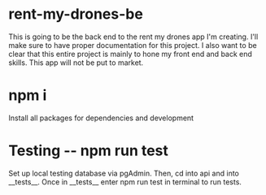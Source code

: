 # rent-my-drones-be
This is going to be the back end to the rent my drones app I'm creating.
I'll make sure to have proper documentation for this project.
I also want to be clear that this entire project is mainly to hone my front end and back end skills. This app will not be put
to market.

# npm i
Install all packages for dependencies and development

# Testing -- npm run test

Set up local testing database via pgAdmin.
Then, cd into api and into \_\_tests\_\_. Once in \_\_tests\_\_ enter npm run test in terminal to run tests.
